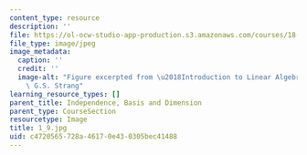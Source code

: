 ```yaml
---
content_type: resource
description: ''
file: https://ol-ocw-studio-app-production.s3.amazonaws.com/courses/18-06sc-linear-algebra-fall-2011/c4720565728a46170e430305bec41488_1_9.jpg
file_type: image/jpeg
image_metadata:
  caption: ''
  credit: ''
  image-alt: "Figure excerpted from \u2018Introduction to Linear Algebra\u2019 by\
    \ G.S. Strang"
learning_resource_types: []
parent_title: Independence, Basis and Dimension
parent_type: CourseSection
resourcetype: Image
title: 1_9.jpg
uid: c4720565-728a-4617-0e43-0305bec41488
---
```

